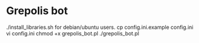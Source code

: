 
Grepolis bot
============

./install_libraries.sh for debian/ubuntu users.
cp config.ini.example config.ini
vi config.ini
chmod +x grepolis_bot.pl
./grepolis_bot.pl
